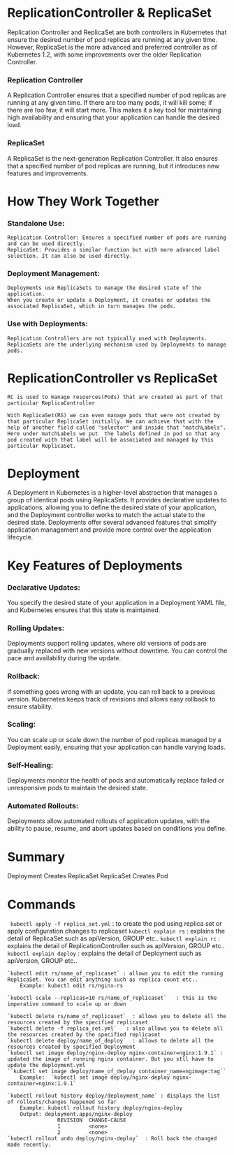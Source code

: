 # ReplicationController & ReplicaSet

Replication Controller and ReplicaSet are both controllers in Kubernetes that ensure the desired number of pod replicas are running at any given time. However, ReplicaSet is the more advanced and preferred controller as of Kubernetes 1.2, with some improvements over the older Replication Controller.

### Replication Controller
A Replication Controller ensures that a specified number of pod replicas are running at any given time. If there are too many pods, it will kill some; if there are too few, it will start more. This makes it a key tool for maintaining high availability and ensuring that your application can handle the desired load.

### ReplicaSet
A ReplicaSet is the next-generation Replication Controller. It also ensures that a specified number of pod replicas are running, but it introduces new features and improvements.

# How They Work Together
### Standalone Use:
    Replication Controller: Ensures a specified number of pods are running and can be used directly.
    ReplicaSet: Provides a similar function but with more advanced label selection. It can also be used directly.
### Deployment Management:
    Deployments use ReplicaSets to manage the desired state of the application.
    When you create or update a Deployment, it creates or updates the associated ReplicaSet, which in turn manages the pods.
### Use with Deployments:
    Replication Controllers are not typically used with Deployments.
    ReplicaSets are the underlying mechanism used by Deployments to manage pods.

# ReplicationController vs ReplicaSet

    RC is used to manage resources(Pods) that are created as part of that particular ReplicaController 
    
    With ReplicaSet(RS) we can even manage pods that were not created by that particular ReplicaSet initially. We can achieve that with the help of another field called "selector" and inside that "matchLabels". 
    Here under matchLabels we put  the labels defined in pod so that any pod created with that label will be associated and managed by this particular ReplicaSet.

# Deployment
A Deployment in Kubernetes is a higher-level abstraction that manages a group of identical pods using ReplicaSets. It provides declarative updates to applications, allowing you to define the desired state of your application, and the Deployment controller works to match the actual state to the desired state. Deployments offer several advanced features that simplify application management and provide more control over the application lifecycle.

# Key Features of Deployments
### Declarative Updates:

You specify the desired state of your application in a Deployment YAML file, and Kubernetes ensures that this state is maintained.

### Rolling Updates:

Deployments support rolling updates, where old versions of pods are gradually replaced with new versions without downtime. You can control the pace and availability during the update.

### Rollback:

If something goes wrong with an update, you can roll back to a previous version. Kubernetes keeps track of revisions and allows easy rollback to ensure stability.

### Scaling:
You can scale up or scale down the number of pod replicas managed by a Deployment easily, ensuring that your application can handle varying loads.

### Self-Healing:
Deployments monitor the health of pods and automatically replace failed or unresponsive pods to maintain the desired state.

### Automated Rollouts:
Deployments allow automated rollouts of application updates, with the ability to pause, resume, and abort updates based on conditions you define.

# Summary

Deployment Creates ReplicaSet
ReplicaSet Creates Pod

# Commands

   ` kubectl apply -f replica_set.yml` : to create the pod using replica set or apply configuration changes to replicaset
    `kubectl explain rs`  : explains the detail of ReplicaSet such as apiVersion, GROUP etc..
    `kubectl explain rc`  : explains the detail of ReplicationController such as apiVersion, GROUP etc..
    `kubectl explain deploy`   : explains the detail of Deployment such as apiVersion, GROUP etc..

    `kubectl edit rs/name_of_replicaset` : allows you to edit the running ReplicaSet. You can edit anything such as replica count etc..
        Example: kubectl edit rs/nginx-rs
    
    `kubectl scale --replicas=10 rs/name_of_replicaset`   : this is the imperative command to scale up or down
    
    `kubectl delete rs/name_of_replicaset`  : allows you to delete all the resources created by the specified replicaset
    `kubectl delete -f replica_set.yml`   : also allows you to delete all the resources created by the specified replicaset
    `kubectl delete deploy/name_of_deploy`  : allows to delete all the resources created by specified Deployment
    `kubectl set image deploy/nginx-deploy nginx-container=nginx:1.9.1` : updated the image of running nginx container. But you stll have to update the deployment.yml
    ``kubectl set image deploy/name_of_deploy container_name=ngimage:tag``
        Example:  `kubectl set image deploy/nginx-deploy nginx-container=nginx:1.9.1`
    
    `kubectl rollout history deploy/deployment_name` : displays the list of rollouts/changes happened so far
        Example: kubectl rollout history deploy/nginx-deploy
        Output: deployment.apps/nginx-deploy 
                    REVISION  CHANGE-CAUSE
                    1         <none>
                    2         <none>
    `kubectl rollout undo deploy/nginx-deploy`  : Roll back the changed made recently.

